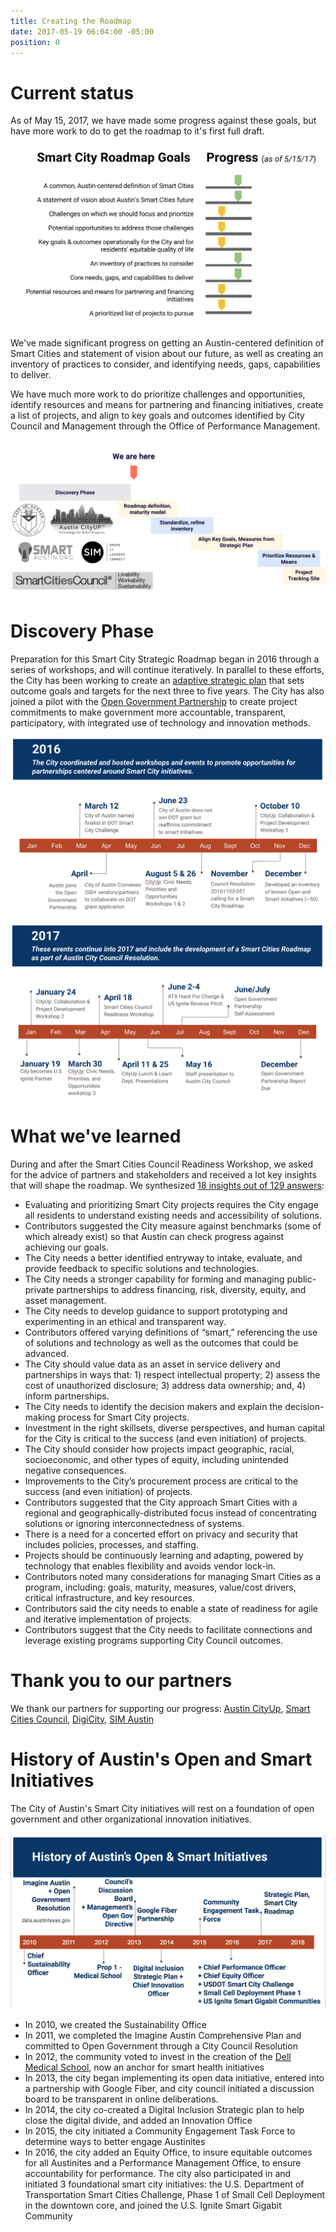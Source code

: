 ```yaml
---
title: Creating the Roadmap
date: 2017-05-19 06:04:00 -05:00
position: 0
---
```


# Current status

As of May 15, 2017, we have made some progress against these goals, but have more work to do to get the roadmap to it's first full draft.

![Smart City Roadmap Goal - Progress.png](/uploads/Smart%20City%20Roadmap%20Goal%20-%20Progress.png)

We've made significant progress on getting an Austin-centered definition of Smart Cities and statement of vision about our future, as well as creating an inventory of practices to consider, and identifying needs, gaps, capabilities to deliver.

We have much more work to do prioritize challenges and opportunities, identify resources and means for partnering and financing initiatives, create a list of projects, and align to key goals and outcomes identified by City Council and Management through the Office of Performance Management.

![Smart City Roadmap Project  Phases.png](/uploads/Smart%20City%20Roadmap%20Project%20%20Phases.png)

# Discovery Phase

Preparation for this Smart City Strategic Roadmap began in 2016 through a series of workshops, and will continue iteratively. In parallel to these efforts, the City has been working to create an [adaptive strategic plan](https://austinstrategicplan.bloomfire.com/) that sets outcome goals and targets for the next three to five years. The City has also joined a pilot with the [Open Government Partnership](https://opengovpartnership.bloomfire.com/?feed=recent) to create project commitments to make government more accountable, transparent, participatory, with integrated use of technology and innovation methods.

![Journey to Smart City Foundation - 2016](/uploads/Journey%20to%20Smart%20City%20Foundation%20-%202016.png)

![Journey to Smart City Foundation - 2017](/uploads/Journey%20to%20Smart%20City%20Foundation%20-%202017.png)

# What we've learned 

During and after the Smart Cities Council Readiness Workshop, we asked for the advice of partners and stakeholders and received a lot  key insights that will shape the roadmap. We synthesized [18 insights out of 129 answers](http://insights.austintexas.gov/Austin/1001/answers): 

* Evaluating and prioritizing Smart City projects requires the City engage all residents to understand existing needs and accessibility of solutions.
* Contributors suggested the City measure against benchmarks (some of which already exist) so that Austin can check progress against achieving our goals.
* The City needs a better identified entryway to intake, evaluate, and provide feedback to specific solutions and technologies.
* The City needs a stronger capability for forming and managing public-private partnerships to address financing, risk, diversity, equity, and asset management.
* The City needs to develop guidance to support prototyping and experimenting in an ethical and transparent way.
* Contributors offered varying definitions of “smart,” referencing the use of solutions and technology as well as the outcomes that could be advanced.
* The City should value data as an asset in service delivery and partnerships in ways that: 1) respect intellectual property; 2) assess the cost of unauthorized disclosure; 3) address data ownership; and, 4) inform partnerships.
* The City needs to identify the decision makers and explain the decision-making process for Smart City projects.
* Investment in the right skillsets, diverse perspectives, and human capital for the City is critical to the success (and even initiation) of projects.
* The City should consider how projects impact geographic, racial, socioeconomic, and other types of equity, including unintended negative consequences.
* Improvements to the City’s procurement process are critical to the success (and even initiation) of projects.
* Contributors suggested that the City approach Smart Cities with a regional and geographically-distributed focus instead of concentrating solutions or ignoring interconnectedness of systems.
* There is a need for a concerted effort on privacy and security that includes policies, processes, and staffing.
* Projects should be continuously learning and adapting, powered by technology that enables flexibility and avoids vendor lock-in.
* Contributors noted many considerations for managing Smart Cities as a program, including: goals, maturity, measures, value/cost drivers, critical infrastructure, and key resources.
* Contributors said the city needs to enable a state of readiness for agile and iterative implementation of projects.
* Contributors suggest that the City needs to facilitate connections and leverage existing programs supporting City Council outcomes. 

# Thank you to our partners

We thank our partners for supporting our progress: [Austin CityUp](http://austincityup.org/index.html), [Smart Cities Council](http://smartcitiescouncil.com/), [DigiCity](http://www.digi.city/), [SIM Austin](http://www.simnet.org/members/group.aspx?id=89573)



# History of Austin's Open and Smart Initiatives

The City of Austin's Smart City initiatives will rest on a foundation of open government and other organizational innovation initiatives. 

![History of Open and Smart](/uploads/History%20of%20Open%20and%20Smart.png)

* In 2010, we created the Sustainability Office 
* In 2011, we completed the Imagine Austin Comprehensive Plan and committed to Open Government through a City Council Resolution
* In 2012, the community voted to invest in the creation of the [Dell Medical School](https://dellmed.utexas.edu/community-investment), now an anchor for smart health initiatives
* In 2013, the city began implementing its open data initiative, entered into a partnership with Google Fiber, and city council initiated a discussion board to be transparent in online deliberations.
* In 2014, the city co-created a Digital Inclusion Strategic plan to help close the digital divide, and added an Innovation Office
* In 2015, the city initiated a Community Engagement Task Force to determine ways to better engage Austinites
* In 2016, the city added an Equity Office, to insure equitable outcomes for all Austinites and a Performance Management Office, to ensure accountability for performance. The city also participated in and initiated 3 foundational smart city initiatives: the U.S. Department of Transportation Smart Cities Challenge, Phase 1 of Small Cell Deployment in the downtown core, and joined the U.S. Ignite Smart Gigabit Community


